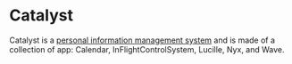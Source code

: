 # Catalyst



Catalyst is a [personal information management system](https://en.wikipedia.org/wiki/Personal_information_management) and is made of a collection of app: Calendar, InFlightControlSystem, Lucille, Nyx, and Wave.



